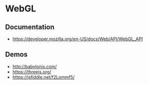 # WebGL

## Documentation
- <https://developer.mozilla.org/en-US/docs/Web/API/WebGL_API>

## Demos
- <http://babylonjs.com/>
- https://threejs.org/
- https://jsfiddle.net/f2Lommf5/
